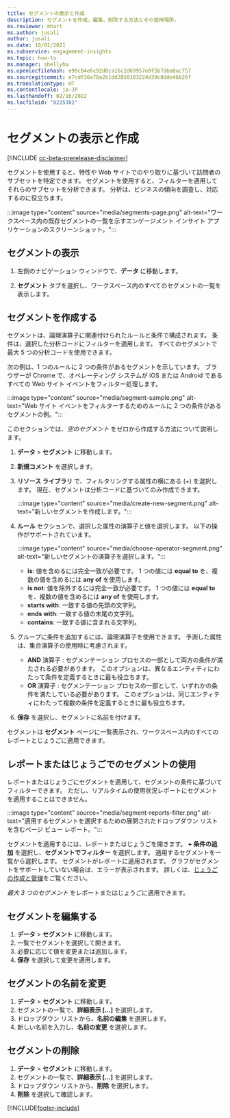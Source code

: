 ```yaml
---
title: セグメントの表示と作成
description: セグメントを作成、編集、削除する方法とその使用場所。
ms.reviewer: mhart
ms.author: jusali
author: jusali
ms.date: 10/01/2021
ms.subservice: engagement-insights
ms.topic: how-to
ms.manager: shellyha
ms.openlocfilehash: e99c04e6c92d8ca16c2d69957e0f5b7dba0ac757
ms.sourcegitcommit: e7cdf36a78a2b1dd2850183224d39c8dde46b26f
ms.translationtype: HT
ms.contentlocale: ja-JP
ms.lasthandoff: 02/16/2022
ms.locfileid: "8225382"
---
```

# <a name="view-and-create-segments"></a>セグメントの表示と作成

[!INCLUDE [cc-beta-prerelease-disclaimer](includes/cc-beta-prerelease-disclaimer.md)]

セグメントを使用すると、特性や Web サイトでのやり取りに基づいて訪問者のサブセットを特定できます。 セグメントを使用すると、フィルターを適用してそれらのサブセットを分析できます。 分析は、ビジネスの傾向を調査し、対応するのに役立ちます。 

:::image type="content" source="media/segments-page.png" alt-text="ワークスペース内の既存セグメントの一覧を示すエンゲージメント インサイト アプリケーションのスクリーンショット。":::

## <a name="view-segments"></a>セグメントの表示

1. 左側のナビゲーション ウィンドウで、**データ** に移動します。 

1. **セグメント** タブを選択し、ワークスペース内のすべてのセグメントの一覧を表示します。 

## <a name="create-a-segment"></a>セグメントを作成する

セグメントは、論理演算子に関連付けられたルールと条件で構成されます。 条件は、選択した分析コードにフィルターを適用します。 すべてのセグメントで最大 5 つの分析コードを使用できます。

次の例は、1 つのルールに 2 つの条件があるセグメントを示しています。 ブラウザーが Chrome で、オペレーティング システムが iOS または Android であるすべての Web サイト イベントをフィルター処理します。

:::image type="content" source="media/segment-sample.png" alt-text="Web サイト イベントをフィルターするためのルールに 2 つの条件があるセグメントの例。":::

このセクションでは、*空のセグメント* をゼロから作成する方法について説明します。

1. **データ** > **セグメント** に移動します。

1. **新規コメント** を選択します。

1. **リソース ライブラリ** で、フィルタリングする属性の横にある (+) を選択します。 現在、セグメントは分析コードに基づいてのみ作成できます。

   :::image type="content" source="media/create-new-segment.png" alt-text="新しいセグメントを作成します。":::

1. **ルール** セクションで、選択した属性の演算子と値を選択します。 以下の操作がサポートされています。

   :::image type="content" source="media/choose-operator-segment.png" alt-text="新しいセグメントの演算子を選択します。":::

   - **is**: 値を含めるには完全一致が必要です。 1 つの値には **equal to** を、複数の値を含めるには **any of** を使用します。
   - **is not**: 値を除外するには完全一致が必要です。 1 つの値には **equal to** を、複数の値を含めるには **any of** を使用します。
   - **starts with**: 一致する値の先頭の文字列。
   - **ends with**: 一致する値の末尾の文字列。
   - **contains**: 一致する値に含まれる文字列。

1. グループに条件を追加するには、論理演算子を使用できます。 予測した属性は、集合演算子の使用時に考慮されます。
   - **AND** 演算子 : セグメンテーション プロセスの一部として両方の条件が満たされる必要があります。 このオプションは、異なるエンティティにわたって条件を定義するときに最も役立ちます。
   - **OR** 演算子 : セグメンテーション プロセスの一部として、いずれかの条件を満たしている必要があります。 このオプションは、同じエンティティにわたって複数の条件を定義するときに最も役立ちます。

1. **保存** を選択し、セグメントに名前を付けます。 

セグメントは **セグメント** ページに一覧表示され、ワークスペース内のすべてのレポートとじょうごに適用できます。

## <a name="use-a-segment-in-a-report-or-funnel"></a>レポートまたはじょうごでのセグメントの使用

レポートまたはじょうごにセグメントを適用して、セグメントの条件に基づいてフィルターできます。 ただし、リアルタイムの使用状況レポートにセグメントを適用することはできません。

:::image type="content" source="media/segment-reports-filter.png" alt-text="適用するセグメントを選択するための展開されたドロップダウン リストを含むページ ビュー レポート。":::

セグメントを適用するには、レポートまたはじょうごを開きます。 **+ 条件の追加** を選択し、**セグメントでフィルター** を選択します。 適用するセグメントを一覧から選択します。 セグメントがレポートに適用されます。 グラフがセグメントをサポートしていない場合は、エラーが表示されます。 詳しくは、[じょうごの作成と管理](funnel-reports.md)をご覧ください。
 
*最大 3 つのセグメント* をレポートまたはじょうごに適用できます。

## <a name="edit-a-segment"></a>セグメントを編集する

1. **データ** > **セグメント** に移動します。
1. 一覧でセグメントを選択して開きます。 
1. 必要に応じて値を変更または追加します。
1. **保存** を選択して変更を適用します。

## <a name="change-the-name-of-a-segment"></a>セグメントの名前を変更

1. **データ** > **セグメント** に移動します。
1. セグメントの一覧で、**詳細表示 [...]** を選択します。 
1. ドロップダウン リストから、**名前の編集** を選択します。
1. 新しい名前を入力し、**名前の変更** を選択します。

## <a name="delete-a-segment"></a>セグメントの削除

1. **データ** > **セグメント** に移動します。
1. セグメントの一覧で、**詳細表示 [...]** を選択します。 
1. ドロップダウン リストから、**削除** を選択します。
1. **削除** を選択して確認します。



[!INCLUDE[footer-include](../includes/footer-banner.md)]
